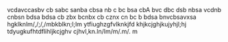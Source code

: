 vcdavccasbv
cb sabc sanba 
cbsa nb c
bc bsa cbA 
bvc dbc dsb nbsa
vcdnb cnbsn
bdsa bdsa 
cb zbx bcnbx
cb cznx cn
bc b bdsa
bnvcbsavxsa
hgklknlm/,/;/,/mbkblkn;l;lm
ytfiughzgfvlknkjfd
khjkcjghjkujyhjl;hj
tdyugkufhtdflihljkcjghv
cjhvl,kn.ln/lm/m/.m/. m
